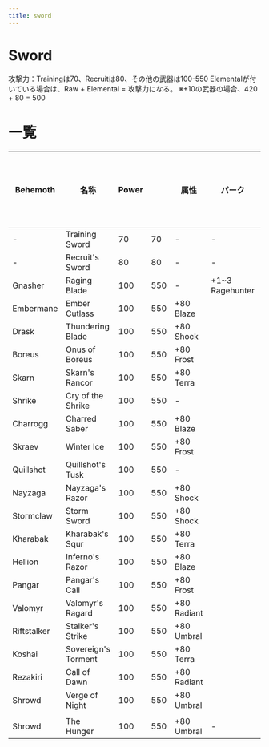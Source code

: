 ```yaml
---
title: sword
---
```

# Sword

攻撃力：Trainingは70、Recruitは80、その他の武器は100-550
Elementalが付いている場合は、Raw + Elemental = 攻撃力になる。
※+10の武器の場合、420 + 80 = 500

# 一覧
|  Behemoth   |        名称         | Power |     |    属性     |     パーク      | セルスロット | 固有効果 |
| ----------- | ------------------- | ----- | --- | ----------- | --------------- | ------------ | -------- |
| -           | Training Sword      | 70    | 70  | -           | -               |              |          |
| -           | Recruit's Sword     | 80    | 80  | -           | -               |              |          |
| Gnasher     | Raging Blade        | 100   | 550 | -           | +1~3 Ragehunter |              |          |
| Embermane   | Ember Cutlass       | 100   | 550 | +80 Blaze   |                 |              |          |
| Drask       | Thundering Blade    | 100   | 550 | +80 Shock   |                 |              |          |
| Boreus      | Onus of Boreus      | 100   | 550 | +80 Frost   |                 |              |          |
| Skarn       | Skarn's Rancor      | 100   | 550 | +80 Terra   |                 |              |          |
| Shrike      | Cry of the Shrike   | 100   | 550 | -           |                 |              |          |
| Charrogg    | Charred Saber       | 100   | 550 | +80 Blaze   |                 |              |          |
| Skraev      | Winter Ice          | 100   | 550 | +80 Frost   |                 |              |          |
| Quillshot   | Quillshot's Tusk    | 100   | 550 | -           |                 |              |          |
| Nayzaga     | Nayzaga's Razor     | 100   | 550 | +80 Shock   |                 |              |          |
| Stormclaw   | Storm Sword         | 100   | 550 | +80 Shock   |                 |              |          |
| Kharabak    | Kharabak's Squr     | 100   | 550 | +80 Terra   |                 |              |          |
| Hellion     | Inferno's Razor     | 100   | 550 | +80 Blaze   |                 |              |          |
| Pangar      | Pangar's Call       | 100   | 550 | +80 Frost   |                 |              |          |
| Valomyr     | Valomyr's Ragard    | 100   | 550 | +80 Radiant |                 |              |          |
| Riftstalker | Stalker's Strike    | 100   | 550 | +80 Umbral  |                 |              |          |
| Koshai      | Sovereign's Torment | 100   | 550 | +80 Terra   |                 |              |          |
| Rezakiri    | Call of Dawn        | 100   | 550 | +80 Radiant |                 |              |          |
| Shrowd      | Verge of Night      | 100   | 550 | +80 Umbral  |                 |              |          |
|             |                     |       |     |             |                 |              |          |
| Shrowd      | The Hunger          | 100   | 550 | +80 Umbral  | -               |              |          |
